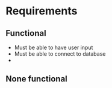 # Requirements

## Functional
*	Must be able to have user input
*	Must be able to connect to database
*

## None functional 
